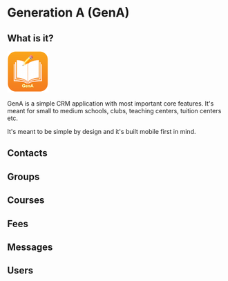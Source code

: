 # Generation A (GenA)

## What is it?


![GenA](images/icon-96x96.png "Generation A")

GenA is a simple CRM application with most important core features. It's meant for small to medium schools, clubs, teaching centers, tuition centers etc.

It's meant to be simple by design and it's built mobile first in mind.


## Contacts

## Groups

## Courses

## Fees

## Messages

## Users
